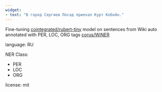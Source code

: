 ```yaml
---
widget:
- text: "В город Сергиев Посад приехал Курт Кобейн."
---
```


Fine-tuning [cointegrated/rubert-tiny](https://huggingface.co/cointegrated/rubert-tiny) model on sentences from Wiki auto annotated with PER, LOC, ORG tags [corus/WiNER](https://pypi.org/project/corus/#reference)

language: RU

NER Class:
- PER
- LOC
- ORG

license: mit

